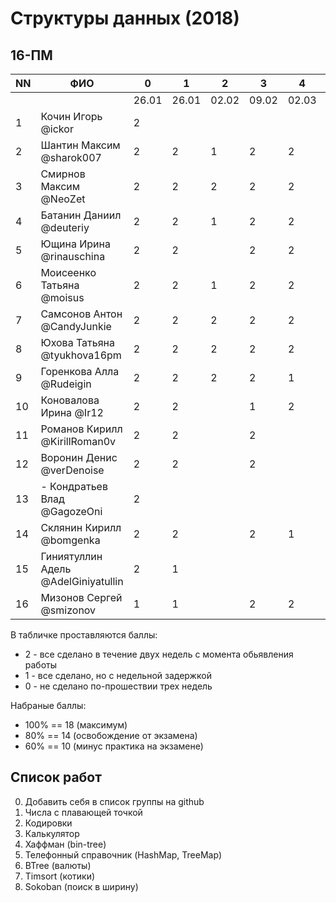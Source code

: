 ﻿# Структуры данных (2018)
## 16-ПМ

| NN  | ФИО                                 | 0     | 1     | 2     | 3     | 4     | 5     | 6     | 7     | 8     | Total | Exam |
| --- | ----------------------------------- | ----- | ----- | ----- | ----- | ----- | ----- | ----- | ----- | ----- | ----- | ---- |
|     |                                     | 26.01 | 26.01 | 02.02 | 09.02 | 02.03 | 02.03 | 09.03 | 16.03 | 23.03 |       |      |
| 1   | Кочин Игорь @ickor                  | 2     |       |       |       |       |       |       |       |       | 2     | 4    |
| 2   | Шантин Максим @sharok007            | 2     | 2     | 1     | 2     | 2     | 1     |       | 2     | 2     | 14    | 5(о) |
| 3   | Смирнов Максим @NeoZet              | 2     | 2     | 2     | 2     | 2     | 2     |       | 2     |       | 14    | 5(о) |
| 4   | Батанин Даниил  @deuteriy           | 2     | 2     | 1     | 2     | 2     | 2     |       | 2     | 2     | 15    | 5(о) |
| 5   | Ющина Ирина  @rinauschina           | 2     | 2     |       | 2     | 2     | 2     |       | 2     | 2     | 14    | 5(о) |
| 6   | Моисеенко Татьяна @moisus           | 2     | 2     | 1     | 2     | 2     | 1     |       | 2     | 2     | 14    | 5(о) |
| 7   | Самсонов Антон @CandyJunkie         | 2     | 2     | 2     | 2     | 2     | 2     | 1     | 2     | 2     | 17    | 5(о) |
| 8   | Юхова Татьяна @tyukhova16pm         | 2     | 2     | 2     | 2     | 2     | 1     |       | 2     | 2     | 15    | 5(о) |
| 9   | Горенкова Алла  @Rudeigin           | 2     | 2     | 2     | 2     | 1     | 1     |       | 2     | 2     | 14    | 5(о) |
| 10  | Коновалова Ирина @Ir12              | 2     | 2     |       | 1     | 2     | 2     | 1     | 2     | 2     | 14    | 5(о) |
| 11  | Романов Кирилл @KirillRoman0v       | 2     | 2     |       | 2     |       |       |       |       |       | 6     | 4    |
| 12  | Воронин Денис @verDenoise           | 2     | 2     |       | 2     |       |       |       | 2     | 2     | 10    | (-п) 4 |
| 13  | - Кондратьев Влад @GagozeOni        | 2     |       |       |       |       |       |       |       |       | 2     | (убыл) |
| 14  | Склянин Кирилл @bomgenka            | 2     | 2     |       | 2     | 1     | 1     |       | 2     | 2     | 12    | (-п) 4 |
| 15  | Гиниятуллин Адель @AdelGiniyatullin | 2     | 1     |       |       |       |       |       | 2     |       | 5     | 4 (Куркин)    |
| 16  | Мизонов Сергей @smizonov            | 1     | 1     |       | 2     | 2     |       |       | 2     |       | 8     | 5    |

В табличке проставляются баллы:
- 2 - все сделано в течение двух недель с момента обьявления работы
- 1 - все сделано, но с недельной задержкой
- 0 - не сделано по-прошествии трех недель

Набраные баллы:
- 100% == 18 (максимум)
- 80% == 14 (освобождение от экзамена)
- 60% == 10 (минус практика на экзамене)

## Список работ
0. Добавить себя в список группы на github
1. Числа с плавающей точкой
2. Кодировки
3. Калькулятор
4. Хаффман (bin-tree)
5. Телефонный справочник (HashMap, TreeMap)
6. BTree (валюты)
7. Timsort (котики)
8. Sokoban (поиск в ширину)
